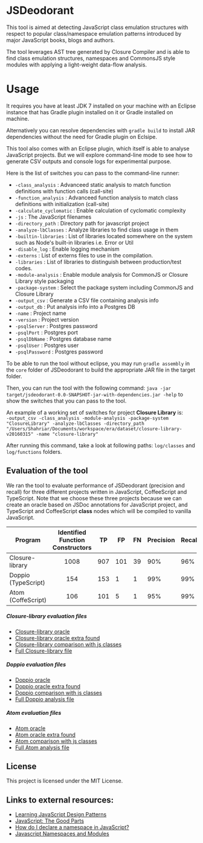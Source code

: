 # JSDeodorant

This tool is aimed at detecting JavaScript class emulation structures with respect to popular class/namespace emulation patterns introduced by major JavaScript books, blogs and authors.

The tool leverages AST tree generated by Closure Compiler and is able to find class emulation structures, namespaces and CommonsJS style modules with applying a light-weight data-flow analysis. 

# Usage
It requires you have at least JDK 7 installed on your machine with an Eclipse instance that has Gradle plugin installed on it or Gradle installed on machine.

Alternatively you can resolve dependencies with `gradle build` to install JAR dependencies without the need for Gradle plugin on Eclsipe.

This tool also comes with an Eclipse plugin, which itself is able to analyse JavaScript projects. But we will explore command-line mode to see how to generate CSV outputs and console logs for experimental purpose.

Here is the list of switches you can pass to the command-line runner:

+ `-class_analysis`             : Advanceed static analysis to match function definitions with function calls (call-site)
+ `-function_analysis`          : Advanceed function analysis to match class definitions with initialization (call-site)
+ `-calculate_cyclomatic`       : Enable calculation of cyclomatic complexity
+ `-js`                         : The JavaScript filenames
+ `-directory_path`       	     : Directory path for javascript project
+ `-analyze-lbClasses`          : Analyze libraries to find class usage in them
+ `-builtin-libraries` 	    	 : List of libraries located somewhere on the system such as Node's built-in libraries i.e. Error or Util
+ `-disable_log`                : Enable logging mechanism
+ `-externs`          		    	 : List of externs files to use in the compilation.
+ `-libraries`                  : List of libraries to distinguish between production/test codes.
+ `-module-analysis`            : Enable module analysis for CommonJS or Closure Library style packaging
+ `-package-system`             : Select the package system including CommonJS and Closure Library
+ `-output_csv`                 : Generate a CSV file containing analysis info
+ `-output_db`                  : Put analysis info into a Postgres DB
+ `-name`                       : Project name
+ `-version`                    : Project version
+ `-psqlServer`                 : Postgres password
+ `-psqlPort`                   : Postgres port
+ `-psqlDbName`                 : Postgres database name
+ `-psqlUser`                   : Postgres user
+ `-psqlPassword`               : Postgres password

To be able to run the tool without eclipse, you may run `gradle assembly` in the `core` folder of JSDeodorant to build the appropriate JAR file in the target folder.

Then, you can run the tool with the following command:
`java -jar target/jsdeodorant-0.0-SNAPSHOT-jar-with-dependencies.jar -help` to show the switches that you can pass to the tool.

An example of a working set of switches for project **Closure Library** is:
<br />
`
-output_csv -class_analysis -module-analysis -package-system "ClosureLibrary" -analyze-lbClasses
-directory_path "/Users/Shahriar/Documents/workspace/era/dataset/closure-library-v20160315"
-name "closure-library"
`

After running this command, take a look at following paths: `log/classes` and `log/functions` folders.

## Evaluation of the tool
We ran the tool to evaluate performance of JSDeodorant (precision and recall) for three different projects written in JavaScript, CoffeeScript and TypeScript. Note that we choose these three projects because we can create an oracle based on JSDoc annotations for JavaScript project, and TypeScript and CoffeeScript **class** nodes which will be compiled to vanilla JavaScript.

| Program        | Identified Function Constructors           | TP  | FP  | FN | Precision | Recall |
| -------------- |:------------------------------------------:| :--:| --- | --- | --------- | ------ |
| Closure-library| 1008 | 907 | 101 | 39 | 90% | 96% |
| Doppio (TypeScript)     | 154      |   153 | 1 | 1 | 99% | 99% |
| Atom (CoffeScript) | 106      |    101 | 5 | 1 | 95% | 99% |

##### Closure-library evaluation files
* [Closure-library oracle](http://htmlpreview.github.io/?https://raw.githubusercontent.com/sshishe/era/master/evaluation/closure-oracle.htm?token=AC-lR18FZcBx_tG-CYvyAQBUGJv1d30Rks5XcwTGwA%3D%3D)
* [Closure-library oracle extra found](http://htmlpreview.github.io/?https://raw.githubusercontent.com/sshishe/era/master/evaluation/closure-oracle.htm?token=AC-lR6hvZMAn7CkSkTuQ0h-33xE6NEZkks5XcwSHwA%3D%3D)
* [Closure-library comparison with js classes](http://htmlpreview.github.io/?https://raw.githubusercontent.com/sshishe/era/master/evaluation/closure-comparison.htm?token=AC-lR3ERR8HYpSNXFCmL8Q78kiT98Q-Eks5XcwTkwA%3D%3D)
* [Full Closure-library file](https://github.com/sshishe/era/blob/master/evaluation/closure.xlsx)

##### Doppio evaluation files
* [Doppio oracle](http://htmlpreview.github.io/?https://raw.githubusercontent.com/sshishe/era/master/evaluation/doppio-oracle.htm?token=AC-lR92uR5yga-Neu_fzS-c2JR_2kJlsks5XcwUJwA%3D%3D)
* [Doppio oracle extra found](http://htmlpreview.github.io/?https://raw.githubusercontent.com/sshishe/era/master/evaluation/doppio-extras.htm?token=AC-lR_KglMDBNKf9sQyn2doob3FDL7fOks5XcwUcwA%3D%3D)
* [Doppio comparison with js classes](http://htmlpreview.github.io/?https://raw.githubusercontent.com/sshishe/era/master/evaluation/doppio-comparison.htm?token=AC-lRz_OZLUFXp7gkeyaxye4yOTsqWx-ks5XcwUywA%3D%3D)
* [Full Doppio analysis file](https://github.com/sshishe/era/blob/master/evaluation/doppio.xlsx)

##### Atom evaluation files
* [Atom oracle](http://htmlpreview.github.io/?https://raw.githubusercontent.com/sshishe/era/master/evaluation/atom-oracle.htm?token=AC-lR8cta3j_f_YqbPcJsECXGk2eYXsNks5XcwVUwA%3D%3D)
* [Atom oracle extra found](http://htmlpreview.github.io/?https://raw.githubusercontent.com/sshishe/era/master/evaluation/atom-extra.htm?token=AC-lR1iIc64cj4fxgSYpVKTzwErPKdqWks5XcwVmwA%3D%3D)
* [Atom comparison with js classes](http://htmlpreview.github.io/?https://raw.githubusercontent.com/sshishe/era/master/evaluation/atom-comparison.htm?token=AC-lR1MmYjUsGd-_j0y-dXuHGj7rrVBtks5XcwV7wA%3D%3D)
* [Full Atom analysis file](https://github.com/sshishe/era/blob/master/evaluation/atom.xlsx)



## License
This project is licensed under the MIT License.

## Links to external resources:
* [Learning JavaScript Design Patterns][1]
* [JavaScript: The Good Parts][2]
* [How do I declare a namespace in JavaScript?][3]
* [Javascript Namespaces and Modules][4]

[1]: http://shop.oreilly.com/product/0636920025832.do
[2]: http://shop.oreilly.com/product/9780596517748.do
[3]: http://stackoverflow.com/questions/881515/how-do-i-declare-a-namespace-in-javascript.
[4]: https://www.kenneth-truyers.net/2013/04/27/javascript-namespaces-and-modules/
